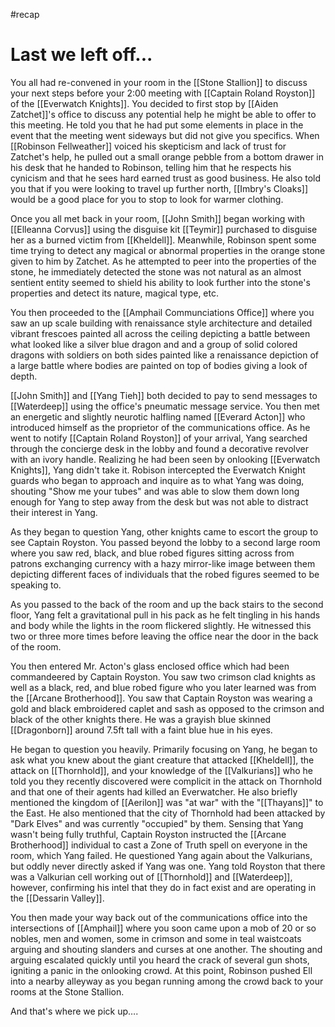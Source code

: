#recap 
# Last we left off...
You all had re-convened in your room in the [[Stone Stallion]] to discuss your next steps before your 2:00 meeting with [[Captain Roland Royston]] of the [[Everwatch Knights]]. You decided to first stop by [[Aiden Zatchet]]'s office to discuss any potential help he might be able to offer to this meeting. He told you that he had put some elements in place in the event that the meeting went sideways but did not give you specifics. When [[Robinson Fellweather]] voiced his skepticism and lack of trust for Zatchet's help, he pulled out a small orange pebble from a bottom drawer in his desk that he handed to Robinson, telling him that he respects his cynicism and that he sees hard earned trust as good business. He also told you that if you were looking to travel up further north, [[Imbry's Cloaks]] would be a good place for you to stop to look for warmer clothing.

Once you all met back in your room, [[John Smith]] began working with [[Elleanna Corvus]] using the disguise kit [[Teymir]] purchased to disguise her as a burned victim from [[Kheldell]]. Meanwhile, Robinson spent some time trying to detect any magical or abnormal properties in the orange stone given to him by Zatchet. As he attempted to peer into the properties of the stone, he immediately detected the stone was not natural as an almost sentient entity seemed to shield his ability to look further into the stone's properties and detect its nature, magical type, etc.

You then proceeded to the [[Amphail Communciations Office]] where you saw an up scale building with renaissance style architecture and detailed vibrant frescoes painted all across the ceiling depicting a battle between what looked like a silver blue dragon and and a group of solid colored dragons with soldiers on both sides painted like a renaissance depiction of a large battle where bodies are painted on top of bodies giving a look of depth.

[[John Smith]] and [[Yang Tieh]] both decided to pay to send messages to [[Waterdeep]] using the office's pneumatic message service. You then met an energetic and slightly neurotic halfling named [[Everard Acton]] who introduced himself as the proprietor of the communications office. As he went to notify [[Captain Roland Royston]] of your arrival, Yang searched through the concierge desk in the lobby and found a decorative revolver with an ivory handle. Realizing he had been seen by onlooking [[Everwatch Knights]], Yang didn't take it. Robison intercepted the Everwatch Knight guards who began to approach and inquire as to what Yang was doing, shouting "Show me your tubes" and was able to slow them down long enough for Yang to step away from the desk but was not able to distract their interest in Yang.

As they began to question Yang, other knights came to escort the group to see Captain Royston. You passed beyond the lobby to a second large room where you saw red, black, and blue robed figures sitting across from patrons exchanging currency with a hazy mirror-like image between them depicting different faces of individuals that the robed figures seemed to be speaking to.

As you passed to the back of the room and up the back stairs to the second floor, Yang felt a gravitational pull in his pack as he felt tingling in his hands and body while the lights in the room flickered slightly. He witnessed this two or three more times before leaving the office near the door in the back of the room.

You then entered Mr. Acton's glass enclosed office which had been commandeered by Captain Royston. You saw two crimson clad knights as well as a black, red, and blue robed figure who you later learned was from the [[Arcane Brotherhood]]. You saw that Captain Royston was wearing a gold and black embroidered caplet and sash as opposed to the crimson and black of the other knights there. He was a grayish blue skinned [[Dragonborn]] around 7.5ft tall with a faint blue hue in his eyes.

He began to question you heavily. Primarily focusing on Yang, he began to ask what you knew about the giant creature that attacked [[Kheldell]], the attack on [[Thornhold]], and your knowledge of the [[Valkurians]] who he told you they recently discovered were complicit in the attack on Thornhold and that one of their agents had killed an Everwatcher. He also briefly mentioned the kingdom of [[Aerilon]] was "at war" with the "[[Thayans]]" to the East. He also mentioned that the city of Thornhold had been attacked by "Dark Elves" and was currently "occupied" by them. Sensing that Yang wasn't being fully truthful, Captain Royston instructed the [[Arcane Brotherhood]] individual to cast a Zone of Truth spell on everyone in the room, which Yang failed. He questioned Yang again about the Valkurians, but oddly never directly asked if Yang was one. Yang told Royston that there was a Valkurian cell working out of [[Thornhold]] and [[Waterdeep]], however, confirming his intel that they do in fact exist and are operating in the [[Dessarin Valley]].

You then made your way back out of the communications office into the intersections of [[Amphail]] where you soon came upon a mob of 20 or so nobles, men and women, some in crimson and some in teal waistcoats arguing and shouting slanders and curses at one another. The shouting and arguing escalated quickly until you heard the crack of several gun shots, igniting a panic in the onlooking crowd. At this point, Robinson pushed Ell into a nearby alleyway as you began running among the crowd back to your rooms at the Stone Stallion.

And that's where we pick up….